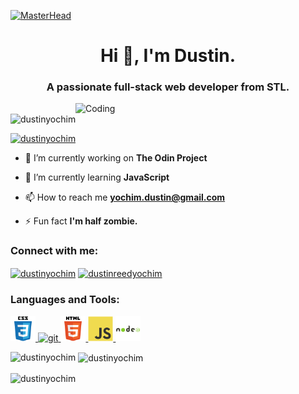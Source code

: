 [![MasterHead](https://qrangers.com/wp-content/uploads/2021/09/Banner-Introduction-to-3D-Animation.png)](https://rishavchanda.io)
<h1 align="center">Hi 👋, I'm Dustin.</h1>
<h3 align="center">A passionate full-stack web developer from STL.</h3>
<img align="right" alt="Coding" width="400" src="https://camo.githubusercontent.com/5ddf73ad3a205111cf8c686f687fc216c2946a75005718c8da5b837ad9de78c9/68747470733a2f2f7468756d62732e6766796361742e636f6d2f4576696c4e657874446576696c666973682d736d616c6c2e676966">

<p align="left"> <img src="https://komarev.com/ghpvc/?username=dustinyochim&label=Profile%20views&color=0e75b6&style=flat" alt="dustinyochim" /> </p>

<p align="left"> <a href="https://twitter.com/dustinyochim" target="blank"><img src="https://img.shields.io/twitter/follow/dustinyochim?logo=twitter&style=for-the-badge" alt="dustinyochim" /></a> </p>

- 🔭 I’m currently working on **The Odin Project**

- 🌱 I’m currently learning **JavaScript**

- 📫 How to reach me **yochim.dustin@gmail.com**

- ⚡ Fun fact **I'm half zombie.**

<h3 align="left">Connect with me:</h3>
<p align="left">
<a href="https://twitter.com/dustinyochim" target="blank"><img align="center" src="https://raw.githubusercontent.com/rahuldkjain/github-profile-readme-generator/master/src/images/icons/Social/twitter.svg" alt="dustinyochim" height="30" width="40" /></a>
<a href="https://instagram.com/dustinreedyochim" target="blank"><img align="center" src="https://raw.githubusercontent.com/rahuldkjain/github-profile-readme-generator/master/src/images/icons/Social/instagram.svg" alt="dustinreedyochim" height="30" width="40" /></a>
</p>

<h3 align="left">Languages and Tools:</h3>
<p align="left"> <a href="https://www.w3schools.com/css/" target="_blank" rel="noreferrer"> <img src="https://raw.githubusercontent.com/devicons/devicon/master/icons/css3/css3-original-wordmark.svg" alt="css3" width="40" height="40"/> </a> <a href="https://git-scm.com/" target="_blank" rel="noreferrer"> <img src="https://www.vectorlogo.zone/logos/git-scm/git-scm-icon.svg" alt="git" width="40" height="40"/> </a> <a href="https://www.w3.org/html/" target="_blank" rel="noreferrer"> <img src="https://raw.githubusercontent.com/devicons/devicon/master/icons/html5/html5-original-wordmark.svg" alt="html5" width="40" height="40"/> </a> <a href="https://developer.mozilla.org/en-US/docs/Web/JavaScript" target="_blank" rel="noreferrer"> <img src="https://raw.githubusercontent.com/devicons/devicon/master/icons/javascript/javascript-original.svg" alt="javascript" width="40" height="40"/> </a> <a href="https://nodejs.org" target="_blank" rel="noreferrer"> <img src="https://raw.githubusercontent.com/devicons/devicon/master/icons/nodejs/nodejs-original-wordmark.svg" alt="nodejs" width="40" height="40"/> </a> </p>

<p><img align="left" src="https://github-readme-stats.vercel.app/api/top-langs?username=dustinyochim&show_icons=true&locale=en&layout=compact" alt="dustinyochim" /></p>

<p>&nbsp;<img align="center" src="https://github-readme-stats.vercel.app/api?username=dustinyochim&show_icons=true&locale=en" alt="dustinyochim" /></p>

<p><img align="center" src="https://github-readme-streak-stats.herokuapp.com/?user=dustinyochim&" alt="dustinyochim" /></p>
